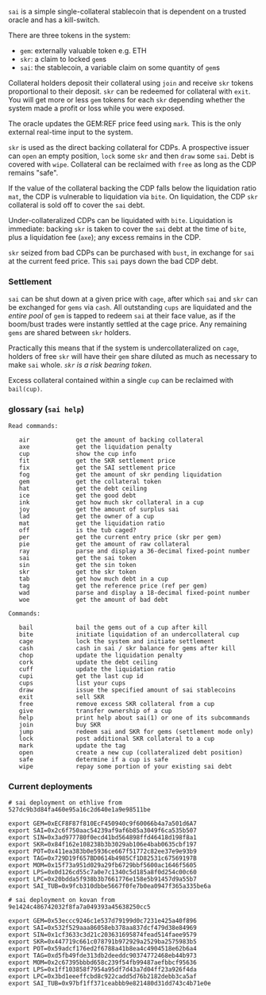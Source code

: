 
`sai` is a simple single-collateral stablecoin that is dependent on a
trusted oracle and has a kill-switch.

There are three tokens in the system:

- `gem`: externally valuable token e.g. ETH
- `skr`: a claim to locked `gem`s
- `sai`: the stablecoin, a variable claim on some quantity of `gem`s

Collateral holders deposit their collateral using `join` and receive
`skr` tokens proportional to their deposit. `skr` can be redeemed for
collateral with `exit`. You will get more or less `gem` tokens for each
`skr` depending whether the system made a profit or loss while you
were exposed.

The oracle updates the GEM:REF price feed using `mark`. This is the only
external real-time input to the system.

`skr` is used as the direct backing collateral for CDPs. A prospective
issuer can `open` an empty position, `lock` some `skr` and then `draw`
some `sai`. Debt is covered with `wipe`. Collateral can be reclaimed
with `free` as long as the CDP remains "safe".

If the value of the collateral backing the CDP falls below the
liquidation ratio `mat`, the CDP is vulnerable to liquidation via
`bite`. On liquidation, the CDP `skr` collateral is sold off to cover
the `sai` debt.

Under-collateralized CDPs can be liquidated with `bite`. Liquidation is
immediate: backing `skr` is taken to cover the `sai` debt at the time of
`bite`, plus a liquidation fee (`axe`); any excess remains in the CDP.

`skr` seized from bad CDPs can be purchased with `bust`, in exchange for
`sai` at the current feed price. This `sai` pays down the bad CDP debt.

### Settlement

`sai` can be shut down at a given price with `cage`, after which `sai`
and `skr` can be exchanged for `gems` via `cash`. All outstanding `cups`
are liquidated and the *entire pool* of `gem` is tapped to redeem `sai`
at their face value, as if the boom/bust trades were instantly settled
at the cage price.  Any remaining `gems` are shared between `skr`
holders.

Practically this means that if the system is undercollateralized on
`cage`, holders of free `skr` will have their `gem` share diluted as
much as necessary to make `sai` whole. *`skr` is a risk bearing token*.

Excess collateral contained within a single `cup` can be reclaimed with
`bail(cup)`.


### glossary (`sai help`)
```
Read commands:

   air             get the amount of backing collateral
   axe             get the liquidation penalty
   cup             show the cup info
   fit             get the SKR settlement price
   fix             get the SAI settlement price
   fog             get the amount of skr pending liquidation
   gem             get the collateral token
   hat             get the debt ceiling
   ice             get the good debt
   ink             get how much skr collateral in a cup
   joy             get the amount of surplus sai
   lad             get the owner of a cup
   mat             get the liquidation ratio
   off             is the tub caged?
   per             get the current entry price (skr per gem)
   pie             get the amount of raw collateral
   ray             parse and display a 36-decimal fixed-point number
   sai             get the sai token
   sin             get the sin token
   skr             get the skr token
   tab             get how much debt in a cup
   tag             get the reference price (ref per gem)
   wad             parse and display a 18-decimal fixed-point number
   woe             get the amount of bad debt

Commands:

   bail            bail the gems out of a cup after kill
   bite            initiate liquidation of an undercollateral cup
   cage            lock the system and initiate settlement
   cash            cash in sai / skr balance for gems after kill
   chop            update the liquidation penalty
   cork            update the debt ceiling
   cuff            update the liquidation ratio
   cupi            get the last cup id
   cups            list your cups
   draw            issue the specified amount of sai stablecoins
   exit            sell SKR
   free            remove excess SKR collateral from a cup
   give            transfer ownership of a cup
   help            print help about sai(1) or one of its subcommands
   join            buy SKR
   jump            redeem sai and SKR for gems (settlement mode only)
   lock            post additional SKR collateral to a cup
   mark            update the tag
   open            create a new cup (collateralized debt position)
   safe            determine if a cup is safe
   wipe            repay some portion of your existing sai debt
```

### Current deployments

```
# sai deployment on ethlive from 527dc9b3d84fa460e95a16c2d640e1a9e98511be

export GEM=0xECF8F87f810EcF450940c9f60066b4a7a501d6A7
export SAI=0x2c6f750aac54239af9af6b85a3049f6ca535b507
export SIN=0x3ad977780f0ecd41bd564898ffd46418d198f8a1
export SKR=0x84f162e108238b3b3029ab106e4bab0635cbf197
export POT=0x411ea383b0e5936ce667f51772c82ee37e9e93b9
export TAG=0x729D19f657BD0614b4985Cf1D82531c67569197B
export MOM=0x15f73a951d029a29fb6729bbf5600ac1646f5605
export LPS=0x0d126cd55c7a0e7c1340c5d185a8f0d254c00c60
export LPC=0x20bdda5f938b3b7661776e158e5b91457d9a55b7
export SAI_TUB=0x9fcb310dbbe5667f0fe7b0ea0947f365a335be6a
```

```
# sai deployment on kovan from 9e1424c486742032f8fa7a049393a45638250cc5

export GEM=0x53eccc9246c1e537d79199d0c7231e425a40f896
export SAI=0x532f529aaa86058eb378aa837dcf479d38e84969
export SIN=0x1cf3633c3d21c203631695874fead514faee9579
export SKR=0x447719c661c078791b972929a2529ba2575983b5
export POT=0x59adcf176ed2f6788a41b8ea4c4904518e62b6a4
export TAG=0xd5fb49fde313db2deeddc90374772468eb44b973
export MOM=0x2c67395bbbd658c239f54fb99487aefbbcf95636
export LPS=0x1ff103858f7954a95df7d43a7d04ff23a926f4da
export LPC=0x3bd1eeeffcbd8c922cadd5d76b2182debb3ca5af
export SAI_TUB=0x97bf1ff371ceabbb9e821480d31dd743c4b71e0e
```
